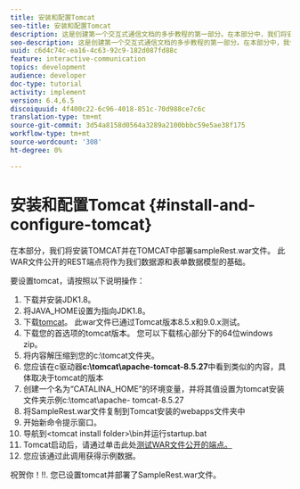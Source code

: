 ```yaml
---
title: 安装和配置Tomcat
seo-title: 安装和配置Tomcat
description: 这是创建第一个交互式通信文档的多步教程的第一部分。在本部分中，我们将安装TOMCAT并在TOMCAT中部署sampleRest.war文件。 此WAR文件公开的REST端点将作为我们数据源和表单数据模型的基础。
seo-description: 这是创建第一个交互式通信文档的多步教程的第一部分。在本部分中，我们将安装TOMCAT并在TOMCAT中部署sampleRest.war文件。 此WAR文件公开的REST端点将作为我们数据源和表单数据模型的基础。
uuid: c6d4c74c-ea16-4c63-92c9-182d087fd88c
feature: interactive-communication
topics: development
audience: developer
doc-type: tutorial
activity: implement
version: 6.4,6.5
discoiquuid: 4f400c22-6c96-4018-851c-70d988ce7c6c
translation-type: tm+mt
source-git-commit: 3d54a8158d0564a3289a2100bbbc59e5ae38f175
workflow-type: tm+mt
source-wordcount: '308'
ht-degree: 0%

---
```



# 安装和配置Tomcat {#install-and-configure-tomcat}

在本部分，我们将安装TOMCAT并在TOMCAT中部署sampleRest.war文件。 此WAR文件公开的REST端点将作为我们数据源和表单数据模型的基础。

要设置tomcat，请按照以下说明操作：

1. 下载并安装JDK1.8。
2. 将JAVA_HOME设置为指向JDK1.8。
3. 下载[tomcat](https://tomcat.apache.org/)。 此war文件已通过Tomcat版本8.5.x和9.0.x测试。
4. 下载您的首选项的tomcat版本。 您可以下载核心部分下的64位windows zip。
5. 将内容解压缩到您的c:\tomcat文件夹。
6. 您应该在c驱动器&#x200B;**c:\tomcat\apache-tomcat-8.5.27**&#x200B;中看到类似的内容，具体取决于tomcat的版本
7. 创建一个名为“CATALINA_HOME”的环境变量，并将其值设置为tomcat安装文件夹示例c:\tomcat\apache- tomcat-8.5.27
8. 将SampleRest.war文件复制到Tomcat安装的webapps文件夹中
9. 开始新命令提示窗口。
10. 导航到&lt;tomcat install folder>\bin并运行startup.bat
11. Tomcat启动后，请通过单击此处[测试WAR文件公开的端点。](http://localhost:8080/SampleRest/webapi/getStatement/9586)
12. 您应该通过此调用获得示例数据。

祝贺你！!!. 您已设置tomcat并部署了SampleRest.war文件。
